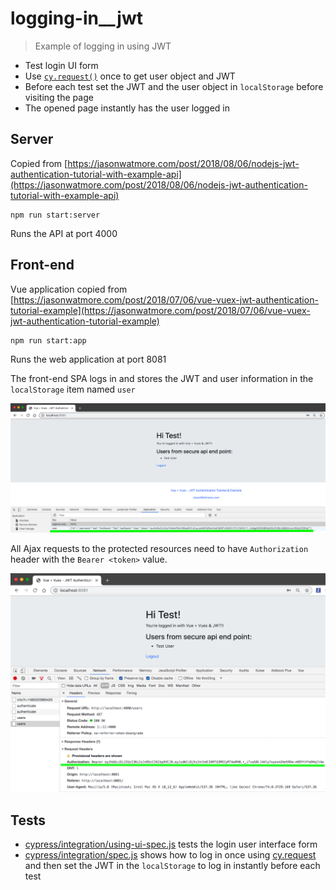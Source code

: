 # logging-in__jwt
> Example of logging in using JWT

- Test login UI form
- Use [`cy.request()`](https://on.cypress.io/request) once to get user object and JWT
- Before each test set the JWT and the user object in `localStorage` before visiting the page
- The opened page instantly has the user logged in

## Server

Copied from [https://jasonwatmore.com/post/2018/08/06/nodejs-jwt-authentication-tutorial-with-example-api](https://jasonwatmore.com/post/2018/08/06/nodejs-jwt-authentication-tutorial-with-example-api)

```shell
npm run start:server
```

Runs the API at port 4000

## Front-end

Vue application copied from [https://jasonwatmore.com/post/2018/07/06/vue-vuex-jwt-authentication-tutorial-example](https://jasonwatmore.com/post/2018/07/06/vue-vuex-jwt-authentication-tutorial-example)

```shell
npm run start:app
```

Runs the web application at port 8081

The front-end SPA logs in and stores the JWT and user information in the `localStorage` item named `user`

![JWT token](images/jwt.png)

All Ajax requests to the protected resources need to have `Authorization` header with the `Bearer <token>` value.

![Authenticated Ajax call](images/get-users.png)

## Tests

- [cypress/integration/using-ui-spec.js](cypress/integration/using-ui-spec.js) tests the login user interface form
- [cypress/integration/spec.js](cypress/integration/spec.js) shows how to log in once using [cy.request](https://on.cypress.io/request) and then set the JWT in the `localStorage` to log in instantly before each test
